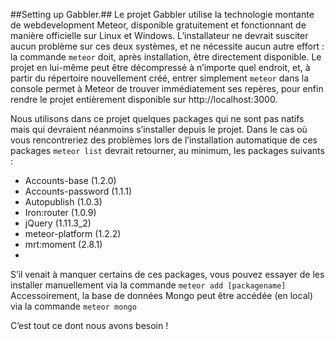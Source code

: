 ##Setting up Gabbler.##
Le projet Gabbler utilise la technologie montante de webdevelopment Meteor,
disponible gratuitement et fonctionnant de manière officielle sur Linux et Windows.
L’installateur ne devrait susciter aucun problème sur ces deux systèmes, et ne nécessite aucun
autre effort : la commande ```meteor``` doit, après installation, être directement disponible.
Le projet en lui-même peut être décompressé à n’importe quel endroit, et, à partir du
répertoire nouvellement créé, entrer simplement ```meteor``` dans la console permet à Meteor de
trouver immédiatement ses repères, pour enfin rendre le projet entièrement disponible sur
http://localhost:3000.

Nous utilisons dans ce projet quelques packages qui ne sont pas natifs mais qui
devraient néanmoins s’installer depuis le projet. Dans le cas où vous rencontreriez des
problèmes lors de l’installation automatique de ces packages ```meteor list``` devrait
retourner, au minimum, les packages suivants :
- Accounts-base (1.2.0)
- Accounts-password (1.1.1)
- Autopublish (1.0.3)
- Iron:router (1.0.9)
- jQuery (1.11.3_2)
- meteor-platform (1.2.2)
- mrt:moment (2.8.1)
- 
S’il venait à manquer certains de ces packages, vous pouvez essayer de les installer
manuellement via la commande ```meteor add [packagename]```
Accessoirement, la base de données Mongo peut être accédée (en local) via la
commande ```meteor mongo```

C’est tout ce dont nous avons besoin !
